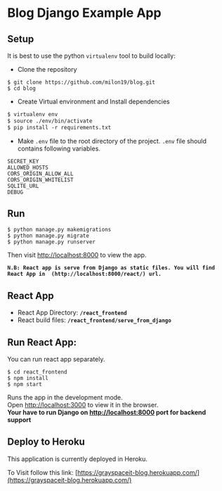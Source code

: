 # Blog Django Example App

## Setup

It is best to use the python `virtualenv` tool to build locally:

- Clone the repository
```shell script
$ git clone https://github.com/milon19/blog.git
$ cd blog
```

- Create Virtual environment and Install dependencies
```diff
$ virtualenv env
$ source ./env/bin/activate
$ pip install -r requirements.txt
```

- Make `.env` file to the root directory of the project. `.env` file should contains following variables.
```
SECRET_KEY
ALLOWED_HOSTS
CORS_ORIGIN_ALLOW_ALL
CORS_ORIGIN_WHITELIST
SQLITE_URL
DEBUG
```

## Run
```shell script
$ python manage.py makemigrations
$ python manage.py migrate
$ python manage.py runserver
```
Then visit [http://localhost:8000](http://localhost:8000) to view the app.

<b>```N.B: React app is serve from Django as static files. You will find React App in 
(http://localhost:8000/react/) url.```</b>

## React App
- React App Directory: <b>`/react_frontend`</b>
- React build files: <b>`/react_frontend/serve_from_django`</b>

## Run React App:
You can run react app separately.
```shell script
$ cd react_frontend
$ npm install
$ npm start
```
Runs the app in the development mode.\
Open [http://localhost:3000](http://localhost:3000) to view it in the browser. <br />
<b> Your have to run Django on [http://localhost:8000](http://localhost:8000) port for backend support </b>


## Deploy to Heroku

This application is currently deployed in Heroku. 

To Visit follow this link: [https://grayspaceit-blog.herokuapp.com/](https://grayspaceit-blog.herokuapp.com/)
